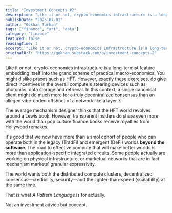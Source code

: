 ```yaml
---
title: "Investment Concepts #2"
description: "Like it or not, crypto-economics infrastructure is a long-termist feature embedding itself into the grand scheme of practical macro-economics."
publishDate: "2025-07-01"
author: "Gökhan Turhan"
tags: ["finance", "art", "data"]
category: "finance"
featured: false
readingTime: 1
excerpt: "Like it or not, crypto-economics infrastructure is a long-termist feature embedding itself into the grand scheme of practical macro-economics. You might dislike praxes such as HFT. However, exactly th..."
originalUrl: "https://gokhan.substack.com/p/investment-concepts-2"
---
```


Like it or not, crypto-economics infrastructure is a long-termist feature embedding itself into the grand scheme of practical macro-economics. You might dislike praxes such as HFT. However, exactly these exercises, do give direct incentives in the overall compute's steering devices such as photonics, data storage and retrieval. In this context, a single canonical client might do much more for a truly decentralized consensus than an alleged vibe-coded offshoot of a network like a layer 7.

The average mechanism designer thinks that the HFT world revolves around a Lewis book. However, transparent insiders do share even more with the world than pop culture finance books receive royalties from Hollywood remakes.

It's good that we now have more than a smol cohort of people who can operate both in the legacy (TradFi) and emergent (DeFi) worlds **beyond the software**. The road to effective compute that will make better worlds is more than application-specific integrated circuits. Some people actually are working on physical infrastructure, or marketual networks that are in fact mechanism markets' granular expressivity.

The world wants both the distributed compute clusters, decentralized consensus—credibility, security—and the lighter-than-speed (scalability) at the same time.

That is what *A Pattern Language* is for actually.

Not an investment advice but concept.